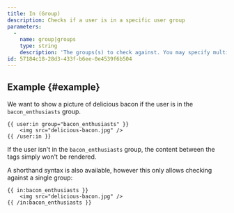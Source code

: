 ```yaml
---
title: In (Group)
description: Checks if a user is in a specific user group
parameters:
  -
    name: group|groups
    type: string
    description: 'The groups(s) to check against. You may specify multiple groups by pipe separating them. eg. `{{ user:in group="foo" }}` or `{{ user:in groups="foo|bar" }}`'
id: 57184c18-28d3-433f-b6ee-0e4539f6b504
---
```

## Example {#example}

We want to show a picture of delicious bacon if the user is in the `bacon_enthusiasts` group.

```
{{ user:in group="bacon_enthusiasts" }}
    <img src="delicious-bacon.jpg" />
{{ /user:in }}
```

If the user isn't in the `bacon_enthusiasts` group, the content between the tags simply won't be rendered.

A shorthand syntax is also available, however this only allows checking against a single group:

```
{{ in:bacon_enthusiasts }}
    <img src="delicious-bacon.jpg" />
{{ /in:bacon_enthusiasts }}
```
